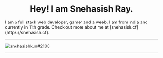 <h1 align="center">Hey! I am Snehasish Ray.</h1>

<p>I am a full stack web developer, gamer and a weeb. I am from India and currently in 11th grade. Check out more about me at [snehasish.cf](https://snehasish.cf).</p>

---

[![snehasishkun#2190](https://lanyard.cnrad.dev/api/741292272661954651)](https://discord.gg/GdCjHfXDvs)

---
